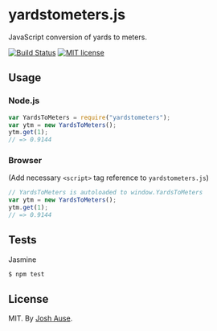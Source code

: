 # yardstometers.js

JavaScript conversion of yards to meters.

[![Build Status](https://travis-ci.org/joshause/yardstometers.svg?branch=master)](https://travis-ci.org/joshause/yardstometers)
[![MIT license](http://img.shields.io/badge/license-MIT-brightgreen.svg)](http://opensource.org/licenses/MIT)

## Usage

### Node.js

```js
var YardsToMeters = require("yardstometers");
var ytm = new YardsToMeters();
ytm.get(1);
// => 0.9144
```

### Browser

(Add necessary `<script>` tag reference to `yardstometers.js`)

```js
// YardsToMeters is autoloaded to window.YardsToMeters
var ytm = new YardsToMeters();
ytm.get(1);
// => 0.9144
```

## Tests

Jasmine

```bash
$ npm test
```

## License

MIT. By [Josh Ause](http://www.github.com/joshause).
